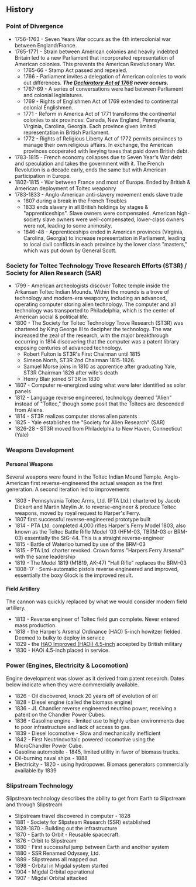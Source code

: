 ## History

### Point of Divergence

* 1756-1763 - Seven Years War occurs as the 4th intercolonial war between England/France.
* 1765-1771 - Strain between American colonies and heavily indebted Britain led to a new Parliament that incorporated representation of American colonies. This prevents the American Revolutionary War.
  - 1765-66 - Stamp Act passed and repealed.
  - 1766 - Parliament invites a delegation of American colonies to work out differences. **_The [Declaratory Act of 1766](https://en.wikipedia.org/wiki/Declaratory_Act) never occurs._**
  - 1767-69 - A series of conversations were had between Parliament and colonial legislatures.
  - 1769 - Rights of Englishmen Act of 1769 extended to continental colonial Englishmen.
  - 1771 - Reform in America Act of 1771 transforms the continental colonies to six provinces: Canada, New England, Pennsylvania, Virginia, Carolina, Georgia. Each province given limited representation in British Parliament.
  - 1772 - Rights of Religious Liberty Act of 1772 permits provinces to manage their own religious affairs. In exchange, the American provinces cooperated with levying taxes that paid down British debt.
* 1783-1815 - French economy collapses due to Seven Year's War debt and speculation and takes the government with it. The French Revolution is a decade early, ends the same but with American participation in Europe.
* 1802-1815 - War between France and most of Europe. Ended by British & American deployment of Toltec weaponry
* 1783-1833 - Anglo-American anti-slavery movement ends slave trade
  - 1807 during a break in the French Troubles
  - 1833 ends slavery in all British holdings by stages & "apprenticeships". Slave owners were compensated. American high-society slave owners were well-compensated, lower-class owners were not, leading to some animosity.
  - 1846-48 - Apprenticeships ended in American provinces (Virginia, Carolina, Georgia) to increase representation in Parliament, leading to local civil conflicts in each province by the lower class "masters," which was put down by General Scott.

### Society for Toltec Technology Trove Research Efforts (ST3R) / Society for Alien Research (SAR)

* 1799 - American archeologists discover Toltec temple inside the Arkansan Toltec Indian Mounds. Within the mounds is a trove of technology and modern-era weaponry, including an advanced, operating computer storing alien technology. The computer and all technology was transported to Philadelphia, which is the center of American social & political life.
* 1800 - The Society for Toltec Technology Trove Research (ST3R) was chartered by King George III to decipher the technology. The war increased the zeal of the research, with the major breakthrough occurring in 1814 discovering that the computer was a patent library exposing centuries of advanced technology.
  * Robert Fulton is ST3R's First Chairman until 1815
  * Simeon North, ST3R 2nd Chairman 1815-1826.
  * Samuel Morse joins in 1810 as apprentice after graduating Yale, ST3R Chairman 1826 after wife's death
  * Henry Blair joined ST3R in 1830
* 1807 - Computer re-energized using what were later identified as solar panels
* 1812 - Language reverse engineered, technology deemed "Alien" instead of "Toltec," though some posit that the Toltecs are descended from Aliens.
* 1814 - ST3R realizes computer stores alien patents
* 1825 - Yale establishes the "Society for Alien Research" (SAR)
* 1826-28 - ST3R moved from Philadelphia to New Haven, Connecticut (Yale)

### Weapons Development

#### Personal Weapons

Several weapons were found in the Toltec Indian Mound Temple. Anglo-American first reverse-engineered the actual weapon as the first generation. A second iteration led to improvements

* 1803 - Pennsylvania Toltec Arms, Ltd. (PTA Ltd.) chartered by Jacob Dickert and Martin Meylin Jr. to reverse-engineer & produce Toltec weapons, moved by royal request to Harper's Ferry.
* 1807 first successful reverse-engineered prototype built
* 1814 - PTA Ltd. completed 4,000 rifles Harper's Ferry Model 1803, also known as the Toltec Battle Rifle Model '03 (HFM-03, TBRM-03 or BRM-03) essentially the StG-44. This is a straight reverse-engineer
* 1815 - Battle of Waterloo turned by use of the BRM-03
* 1815 - PTA Ltd. charter revoked. Crown forms "Harpers Ferry Arsenal" with the same leadership
* 1819 - The Model 1819 (M1819, AK-47) "Hall Rifle" replaces the BRM-03
* 1808-17 - Semi-automatic pistols reverse engineered and improved, essentially the boxy Glock is the improved result.

#### Field Artillery

The cannon was quickly replaced by what we would consider modern field artillery.

* 1813 - Reverse engineer of Toltec field gun complete. Never entered mass production.
* 1818 - the Harper's Arsenal Ordinance (HAO) 5-inch howitzer fielded. Deemed to bulky to deploy in service
* 1829 - the [HAO Improved (HAOi) 4.5-inch](https://en.wikipedia.org/wiki/QF_4.5-inch_howitzer) accepted by British military
* 1830 - HAOi 4.5-inch placed in service.

### Power (Engines, Electricity & Locomotion)

Engine development was slower as it derived from patent research. Dates below indicate when they were commercially available.

* 1826 - Oil discovered, knock 20 years off of evolution of oil
* 1828 - Diesel engine (called the biomass engine)
* 1836 - JL Chandler reverse engineered neutrino power, receiving a patent on the Chandler Power Cubes.
* 1836 - Gasoline engine - limited use to highly urban environments due to poor infrastructure and lack of access to gas.
* 1839 - Diesel locomotive - Slow and mechanically inefficient
* 1842 - First Neutrinovoltaic powered locomotive using the MicroChandler Power Cube.
* Gasoline automobile - 1845, limited utility in favor of biomass trucks.
* Oil-burning naval ships - 1888
* Electricity - 1820 - using hydropower. Biomass generators commercially available by 1839

### Slipstream Technology

Slipstream technology describes the ability to get from Earth to Slipstream and through Slipstream

* Slipstream travel discovered in computer - 1828
* 1881 - Society for Slipsteam Research (SSR) established
* 1828-1870 - Building out the infrastructure
* 1870 - Earth to Orbit - Reusable spacecraft.
* 1876 - Orbit to Slipstream
* 1880 - First successful jump between Earth and another system
* 1880 - SSR Renamed Odyssey, Ltd.
* 1889 - Slipstreams all mapped out
* 1898 - Orbital in Migdal system started
* 1904 - Migdal Orbital operational
* 1907 - Migdal Orbital attacked
